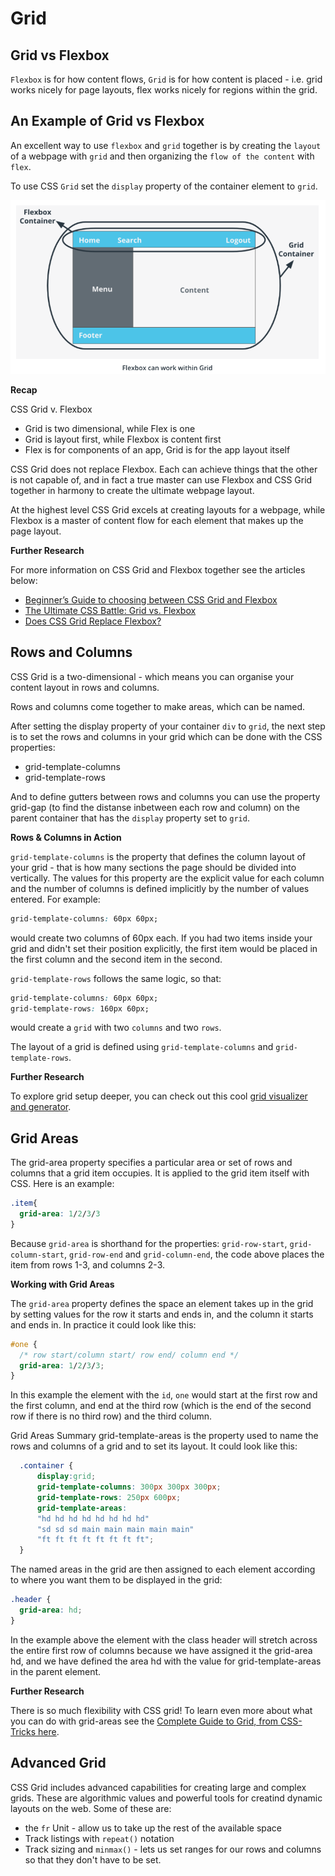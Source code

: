 # Grid

## Grid vs Flexbox

`Flexbox` is for how content flows, `Grid` is for how content is placed - i.e. grid works nicely for page layouts, flex works nicely for regions within the grid.

## An Example of Grid vs Flexbox

An excellent way to use `flexbox` and `grid` together is by creating the `layout` of a webpage with `grid` and then organizing the `flow of the content` with `flex`. 

To use CSS `Grid` set the `display` property of the container element to `grid`.

![flexbox-and-grid](./flexbox-and-grid.png)

**Recap**

CSS Grid v. Flexbox

- Grid is two dimensional, while Flex is one
- Grid is layout first, while Flexbox is content first
- Flex is for components of an app, Grid is for the app layout itself

CSS Grid does not replace Flexbox. Each can achieve things that the other is not capable of, and in fact a true master can use Flexbox and CSS Grid together in harmony to create the ultimate webpage layout.

At the highest level CSS Grid excels at creating layouts for a webpage, while Flexbox is a master of content flow for each element that makes up the page layout.

**Further Research**

For more information on CSS Grid and Flexbox together see the articles below:

- [Beginner’s Guide to choosing between CSS Grid and Flexbox](https://medium.com/youstart-labs/beginners-guide-to-choose-between-css-grid-and-flexbox-783005dd2412)
- [The Ultimate CSS Battle: Grid vs. Flexbox](https://hackernoon.com/the-ultimate-css-battle-grid-vs-flexbox-d40da0449faf)
- [Does CSS Grid Replace Flexbox?](https://css-tricks.com/css-grid-replace-flexbox/)

## Rows and Columns

CSS Grid is a two-dimensional - which means you can organise your content layout in rows and columns. 

Rows and columns come together to make areas, which can be named. 

After setting the display property of your container `div` to `grid`, the next step is to set the rows and columns in your grid which can be done with the CSS properties:

- grid-template-columns
- grid-template-rows

And to define gutters between rows and columns you can use the property grid-gap (to find the distanse inbetween each row and column) on the parent container that has the `display` property set to `grid`.

**Rows & Columns in Action**

`grid-template-columns` is the property that defines the column layout of your grid - that is how many sections the page should be divided into vertically. The values for this property are the explicit value for each column and the number of columns is defined implicitly by the number of values entered. For example:

```css
grid-template-columns: 60px 60px;
```
would create two columns of 60px each. If you had two items inside your grid and didn't set their position explicitly, the first item would be placed in the first column and the second item in the second. 

`grid-template-rows` follows the same logic, so that:

```css
grid-template-columns: 60px 60px;
grid-template-rows: 160px 60px;
```

would create a `grid` with two `columns` and two `rows`.

The layout of a grid is defined using `grid-template-columns` and `grid-template-rows`.

**Further Research**

To explore grid setup deeper, you can check out this cool [grid visualizer and generator](https://cssgrid-generator.netlify.com/).

## Grid Areas

The grid-area property specifies a particular area or set of rows and columns that a grid item occupies. It is applied to the grid item itself with CSS. Here is an example:

```css 
.item{
  grid-area: 1/2/3/3
}
```
Because `grid-area` is shorthand for the properties: `grid-row-start`, `grid-column-start`, `grid-row-end` and `grid-column-end`, the code above places the item from rows 1-3, and columns 2-3.

**Working with Grid Areas**

The `grid-area` property defines the space an element takes up in the grid by setting values for the row it starts and ends in, and the column it starts and ends in. In practice it could look like this:

  ```css
  #one { 
    /* row start/column start/ row end/ column end */
    grid-area: 1/2/3/3;
  }
  ```

In this example the element with the `id`, `one` would start at the first row and the first column, and end at the third row (which is the end of the second row if there is no third row) and the third column.

Grid Areas Summary
grid-template-areas is the property used to name the rows and columns of a grid and to set its layout. It could look like this:

```css
  .container {
      display:grid;
      grid-template-columns: 300px 300px 300px;
      grid-template-rows: 250px 600px;
      grid-template-areas: 
      "hd hd hd hd hd hd hd hd"
      "sd sd sd main main main main main"
      "ft ft ft ft ft ft ft ft";
  }
  ```
The named areas in the grid are then assigned to each element according to where you want them to be displayed in the grid:

```css
.header {
  grid-area: hd;
}
```
In the example above the element with the class header will stretch across the entire first row of columns because we have assigned it the grid-area hd, and we have defined the area hd with the value for grid-template-areas in the parent element.

**Further Research**

There is so much flexibility with CSS grid! To learn even more about what you can do with grid-areas see the [Complete Guide to Grid, from CSS-Tricks here](https://css-tricks.com/snippets/css/complete-guide-grid/).

## Advanced Grid

CSS Grid includes advanced capabilities for creating large and complex grids. These are algorithmic values and powerful tools for creatind dynamic layouts on the web. Some of these are:

- the `fr` Unit - allow us to take up the rest of the available space
- Track listings with `repeat()` notation
- Track sizing and `minmax()` - lets us set ranges for our rows and columns so that they don't have to be set.


